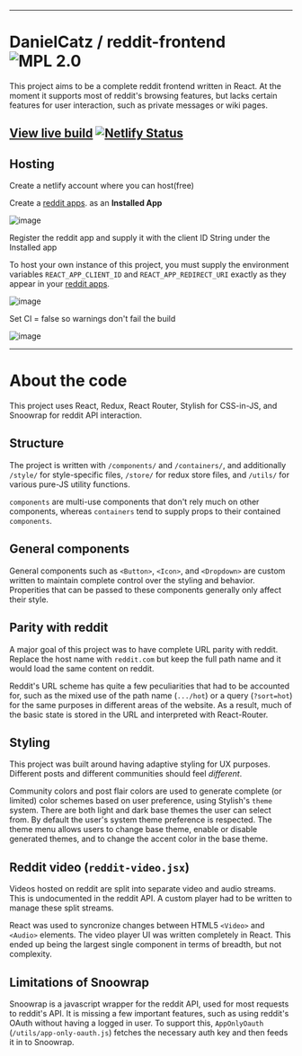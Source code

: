 

---

# DanielCatz / reddit-frontend ![MPL 2.0](https://img.shields.io/github/license/junipf/reddit-frontend.svg)

This project aims to be a complete reddit frontend written in React. At the moment it supports most of reddit's browsing features, but lacks certain features for user interaction, such as private messages or wiki pages.

## [View live build](https://daniel-catz.netlify.app/) [![Netlify Status](https://api.netlify.com/api/v1/badges/d54858e6-3ea1-4e12-8a57-a134bf430d5d/deploy-status)](https://app.netlify.com/sites/daniel-catz/deploys)

## Hosting

Create a netlify account where you can host(free)

Create a [reddit apps](https://www.reddit.com/prefs/apps/). as an **Installed App**

![image](https://user-images.githubusercontent.com/5420294/179425828-bacecad5-8740-4dd3-8b81-f88c9a7c0816.png)

Register the reddit app and supply it with the client ID
String under the Installed app

To host your own instance of this project, you must supply the environment variables `REACT_APP_CLIENT_ID` and `REACT_APP_REDIRECT_URI` exactly as they appear in your [reddit apps](https://www.reddit.com/prefs/apps/). 


![image](https://user-images.githubusercontent.com/5420294/179425653-d781ec15-a5f4-4eda-af5f-17fe17c94f39.png)

Set CI = false so warnings don't fail the build

![image](https://user-images.githubusercontent.com/5420294/179426018-634ad47d-ddf9-4d0d-ba65-e71bb8317b83.png)


---

# About the code

This project uses React, Redux, React Router, Stylish for CSS-in-JS, and Snoowrap for reddit API interaction.

## Structure

The project is written with `/components/` and `/containers/`, and additionally `/style/` for style-specific files, `/store/` for redux store files, and `/utils/` for various pure-JS utility functions.

`components` are multi-use components that don't rely much on other components, whereas `containers` tend to supply props to their contained `components`.

## General components

General components such as `<Button>`, `<Icon>`, and `<Dropdown>` are custom written to maintain complete control over the styling and behavior. Properities that can be passed to these components generally only affect their style.

## Parity with reddit

A major goal of this project was to have complete URL parity with reddit. Replace the host name with `reddit.com` but keep the full path name and it would load the same content on reddit.

Reddit's URL scheme has quite a few peculiarities that had to be accounted for, such as the mixed use of the path name (`.../hot`) or a query (`?sort=hot`) for the same purposes in different areas of the website. As a result, much of the basic state is stored in the URL and interpreted with React-Router.

## Styling

This project was built around having adaptive styling for UX purposes. Different posts and different communities should feel *different*.

Community colors and post flair colors are used to generate complete (or limited) color schemes based on user preference, using Stylish's `theme` system. There are both light and dark base themes the user can select from. By default the user's system theme preference is respected. The theme menu allows users to change base theme, enable or disable generated themes, and to change the accent color in the base theme.
  
## Reddit video (`reddit-video.jsx`)

Videos hosted on reddit are split into separate video and audio streams. This is undocumented in the reddit API. A custom player had to be written to manage these split streams.

React was used to syncronize changes between HTML5 `<Video>` and `<Audio>` elements. The video player UI was written completely in React. This ended up being the largest single component in terms of breadth, but not complexity.

## Limitations of Snoowrap

Snoowrap is a javascript wrapper for the reddit API, used for most requests to reddit's API. It is missing a few important features, such as using reddit's OAuth without having a logged in user. To support this, `AppOnlyOauth` (`/utils/app-only-oauth.js`) fetches the necessary auth key and then feeds it in to Snoowrap.
